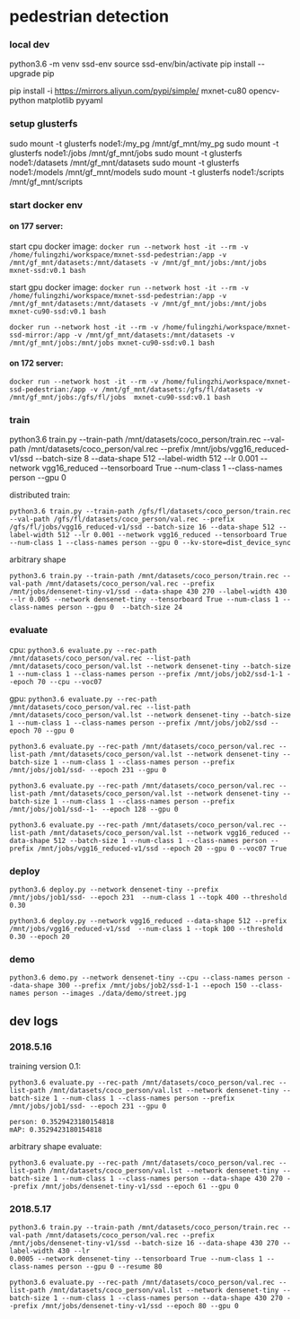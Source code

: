 # pedestrian detection

### local dev

python3.6 -m venv ssd-env
source ssd-env/bin/activate
pip install --upgrade pip

pip install -i https://mirrors.aliyun.com/pypi/simple/ mxnet-cu80 opencv-python matplotlib pyyaml

### setup glusterfs

sudo mount -t glusterfs node1:/my_pg /mnt/gf_mnt/my_pg
sudo mount -t glusterfs node1:/jobs /mnt/gf_mnt/jobs
sudo mount -t glusterfs node1:/datasets /mnt/gf_mnt/datasets
sudo mount -t glusterfs node1:/models /mnt/gf_mnt/models
sudo mount -t glusterfs node1:/scripts /mnt/gf_mnt/scripts

### start docker env

#### on 177 server:
start cpu docker image:
`docker run --network host -it --rm -v /home/fulingzhi/workspace/mxnet-ssd-pedestrian:/app -v /mnt/gf_mnt/datasets:/mnt/datasets -v /mnt/gf_mnt/jobs:/mnt/jobs mxnet-ssd:v0.1 bash`

start gpu docker image:
`docker run --network host -it --rm -v /home/fulingzhi/workspace/mxnet-ssd-pedestrian:/app -v /mnt/gf_mnt/datasets:/mnt/datasets -v /mnt/gf_mnt/jobs:/mnt/jobs  mxnet-cu90-ssd:v0.1 bash`

`docker run --network host -it --rm -v /home/fulingzhi/workspace/mxnet-ssd-mirror:/app -v /mnt/gf_mnt/datasets:/mnt/datasets -v /mnt/gf_mnt/jobs:/mnt/jobs mxnet-cu90-ssd:v0.1 bash`

#### on 172 server:
`docker run --network host -it --rm -v /home/fulingzhi/workspace/mxnet-ssd-pedestrian:/app -v /mnt/gf_mnt/datasets:/gfs/fl/datasets -v /mnt/gf_mnt/jobs:/gfs/fl/jobs  mxnet-cu90-ssd:v0.1 bash`

### train

python3.6 train.py --train-path /mnt/datasets/coco_person/train.rec --val-path /mnt/datasets/coco_person/val.rec --prefix /mnt/jobs/vgg16_reduced-v1/ssd --batch-size 8 --data-shape 512 --label-width 512 --lr 0.001 --network vgg16_reduced --tensorboard True --num-class 1 --class-names person --gpu 0

distributed train:
```
python3.6 train.py --train-path /gfs/fl/datasets/coco_person/train.rec --val-path /gfs/fl/datasets/coco_person/val.rec --prefix /gfs/fl/jobs/vgg16_reduced-v1/ssd --batch-size 16 --data-shape 512 --label-width 512 --lr 0.001 --network vgg16_reduced --tensorboard True --num-class 1 --class-names person --gpu 0 --kv-store=dist_device_sync
```

arbitrary shape

`python3.6 train.py --train-path /mnt/datasets/coco_person/train.rec --val-path /mnt/datasets/coco_person/val.rec --prefix /mnt/jobs/densenet-tiny-v1/ssd --data-shape 430 270 --label-width 430 --lr 0.005 --network densenet-tiny --tensorboard True --num-class 1 --class-names person --gpu 0  --batch-size 24`

### evaluate

cpu:
`python3.6 evaluate.py --rec-path /mnt/datasets/coco_person/val.rec --list-path /mnt/datasets/coco_person/val.lst --network densenet-tiny --batch-size 1 --num-class 1 --class-names person --prefix /mnt/jobs/job2/ssd-1-1 --epoch 70 --cpu --voc07`

gpu:
`python3.6 evaluate.py --rec-path /mnt/datasets/coco_person/val.rec --list-path /mnt/datasets/coco_person/val.lst --network densenet-tiny --batch-size 1 --num-class 1 --class-names person --prefix /mnt/jobs/job2/ssd --epoch 70 --gpu 0`

`python3.6 evaluate.py --rec-path /mnt/datasets/coco_person/val.rec --list-path /mnt/datasets/coco_person/val.lst --network densenet-tiny --batch-size 1 --num-class 1 --class-names person --prefix /mnt/jobs/job1/ssd- --epoch 231 --gpu 0`

`python3.6 evaluate.py --rec-path /mnt/datasets/coco_person/val.rec --list-path /mnt/datasets/coco_person/val.lst --network densenet-tiny --batch-size 1 --num-class 1 --class-names person --prefix /mnt/jobs/job1/ssd--1- --epoch 128 --gpu 0`

`python3.6 evaluate.py --rec-path /mnt/datasets/coco_person/val.rec --list-path /mnt/datasets/coco_person/val.lst --network vgg16_reduced --data-shape 512 --batch-size 1 --num-class 1 --class-names person --prefix /mnt/jobs/vgg16_reduced-v1/ssd --epoch 20 --gpu 0 --voc07 True`


### deploy

`python3.6 deploy.py --network densenet-tiny --prefix /mnt/jobs/job1/ssd- --epoch 231  --num-class 1 --topk 400 --threshold 0.30`

`python3.6 deploy.py --network vgg16_reduced --data-shape 512 --prefix /mnt/jobs/vgg16_reduced-v1/ssd  --num-class 1 --topk 100 --threshold 0.30 --epoch 20`


### demo

`python3.6 demo.py --network densenet-tiny --cpu --class-names person --data-shape 300 --prefix /mnt/jobs/job2/ssd-1-1 --epoch 150 --class-names person --images ./data/demo/street.jpg`


##  dev logs


### 2018.5.16

training version 0.1:
```
python3.6 evaluate.py --rec-path /mnt/datasets/coco_person/val.rec --list-path /mnt/datasets/coco_person/val.lst --network densenet-tiny --batch-size 1 --num-class 1 --class-names person --prefix /mnt/jobs/job1/ssd- --epoch 231 --gpu 0

person: 0.3529423180154818
mAP: 0.3529423180154818
```

arbitrary shape evaluate:
```
python3.6 evaluate.py --rec-path /mnt/datasets/coco_person/val.rec --list-path /mnt/datasets/coco_person/val.lst --network densenet-tiny --batch-size 1 --num-class 1 --class-names person --data-shape 430 270 --prefix /mnt/jobs/densenet-tiny-v1/ssd --epoch 61 --gpu 0
```

### 2018.5.17

```
python3.6 train.py --train-path /mnt/datasets/coco_person/train.rec --val-path /mnt/datasets/coco_person/val.rec --prefix /mnt/jobs/densenet-tiny-v1/ssd --batch-size 16 --data-shape 430 270 --label-width 430 --lr
0.0005 --network densenet-tiny --tensorboard True --num-class 1 --class-names person --gpu 0 --resume 80
```

```
python3.6 evaluate.py --rec-path /mnt/datasets/coco_person/val.rec --list-path /mnt/datasets/coco_person/val.lst --network densenet-tiny --batch-size 1 --num-class 1 --class-names person --data-shape 430 270 --prefix /mnt/jobs/densenet-tiny-v1/ssd --epoch 80 --gpu 0
```
